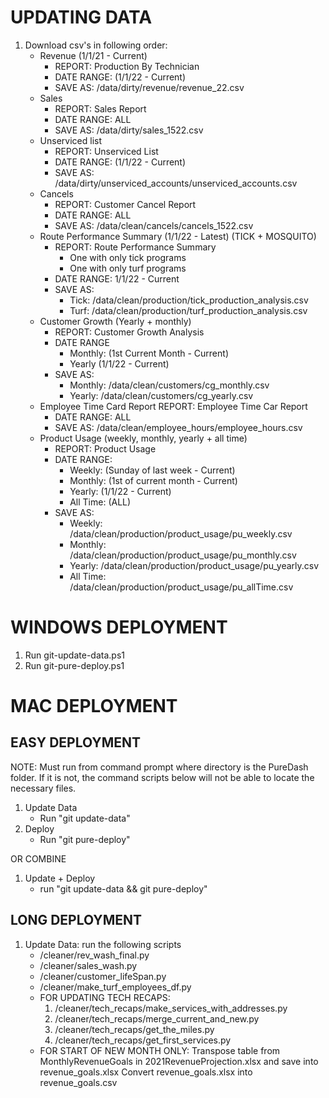 # UPDATING DATA
1. Download csv's in following order:
    - Revenue (1/1/21 - Current)
        - REPORT: Production By Technician
        -  DATE RANGE: (1/1/22 - Current)
        -  SAVE AS: /data/dirty/revenue/revenue_22.csv
    - Sales
        -  REPORT: Sales Report
        -  DATE RANGE: ALL
        -  SAVE AS: /data/dirty/sales_1522.csv
    - Unserviced list
        -  REPORT: Unserviced List
        -  DATE RANGE: (1/1/22 - Current)
        -  SAVE AS: /data/dirty/unserviced_accounts/unserviced_accounts.csv
    - Cancels
        -  REPORT: Customer Cancel Report
        -  DATE RANGE: ALL
        -  SAVE AS: /data/clean/cancels/cancels_1522.csv
    - Route Performance Summary (1/1/22 - Latest) (TICK + MOSQUITO)
        -  REPORT: Route Performance Summary
            -  One with only tick programs
            -  One with only turf programs
        -  DATE RANGE: 1/1/22 -  Current
        -  SAVE AS:
            -  Tick: /data/clean/production/tick_production_analysis.csv
            -  Turf: /data/clean/production/turf_production_analysis.csv
    - Customer Growth (Yearly + monthly)
        -  REPORT: Customer Growth Analysis
        -  DATE RANGE
            -  Monthly: (1st Current Month - Current)
            -  Yearly (1/1/22 - Current)
        -  SAVE AS:
            -  Monthly: /data/clean/customers/cg_monthly.csv
            -  Yearly: /data/clean/customers/cg_yearly.csv
    - Employee Time Card Report
          REPORT: Employee Time Car Report
        -  DATE RANGE: ALL
        -  SAVE AS: /data/clean/employee_hours/employee_hours.csv
    - Product Usage (weekly, monthly, yearly + all time)
        -  REPORT: Product Usage
        -  DATE RANGE:
            -  Weekly: (Sunday of last week - Current)
            -  Monthly: (1st of current month - Current)
            -  Yearly: (1/1/22 - Current)
            -  All Time: (ALL)
        -  SAVE AS:
            -  Weekly: /data/clean/production/product_usage/pu_weekly.csv
            -  Monthly: /data/clean/production/product_usage/pu_monthly.csv
            -  Yearly: /data/clean/production/product_usage/pu_yearly.csv
            -  All Time: /data/clean/production/product_usage/pu_allTime.csv

# WINDOWS DEPLOYMENT
1. Run git-update-data.ps1
2. Run git-pure-deploy.ps1

# MAC DEPLOYMENT
## EASY DEPLOYMENT
NOTE: Must run from command prompt where directory is the PureDash folder. If it is not, the command scripts below will not be able to locate the necessary files.
1. Update Data
    -  Run "git update-data"
2. Deploy
    -  Run "git pure-deploy"
    
OR COMBINE
1. Update + Deploy
    -  run "git update-data && git pure-deploy"

## LONG DEPLOYMENT
1. Update Data: run the following scripts
    -  /cleaner/rev_wash_final.py
    -  /cleaner/sales_wash.py
    -  /cleaner/customer_lifeSpan.py
    -  /cleaner/make_turf_employees_df.py
    -  FOR UPDATING TECH RECAPS:
        1. /cleaner/tech_recaps/make_services_with_addresses.py
        2. /cleaner/tech_recaps/merge_current_and_new.py
        3. /cleaner/tech_recaps/get_the_miles.py
        4. /cleaner/tech_recaps/get_first_services.py
    -  FOR START OF NEW MONTH ONLY:
        Transpose table from MonthlyRevenueGoals in 2021RevenueProjection.xlsx and save into revenue_goals.xlsx
        Convert revenue_goals.xlsx into revenue_goals.csv
